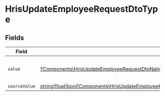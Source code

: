 # HrisUpdateEmployeeRequestDtoType


## Fields

| Field                                                                                                                                                                                              | Type                                                                                                                                                                                               | Required                                                                                                                                                                                           | Description                                                                                                                                                                                        | Example                                                                                                                                                                                            |
| -------------------------------------------------------------------------------------------------------------------------------------------------------------------------------------------------- | -------------------------------------------------------------------------------------------------------------------------------------------------------------------------------------------------- | -------------------------------------------------------------------------------------------------------------------------------------------------------------------------------------------------- | -------------------------------------------------------------------------------------------------------------------------------------------------------------------------------------------------- | -------------------------------------------------------------------------------------------------------------------------------------------------------------------------------------------------- |
| `value`                                                                                                                                                                                            | [?Components\HrisUpdateEmployeeRequestDtoNationalIdentityNumberValue](../../Models/Components/HrisUpdateEmployeeRequestDtoNationalIdentityNumberValue.md)                                          | :heavy_minus_sign:                                                                                                                                                                                 | The type of the national identity number                                                                                                                                                           | ssn                                                                                                                                                                                                |
| `sourceValue`                                                                                                                                                                                      | [string\|float\|bool\|Components\HrisUpdateEmployeeRequestDtoSourceValueNationalIdentityNumber4\|array\|null](../../Models/Components/HrisUpdateEmployeeRequestDtoNationalIdentityNumberSourceValue.md) | :heavy_minus_sign:                                                                                                                                                                                 | N/A                                                                                                                                                                                                |                                                                                                                                                                                                    |
